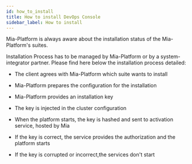 ```yaml
---
id: how_to_install
title: How to install DevOps Console
sidebar_label: How to install
---
```

Mia-Platform is always aware about the installation status of the Mia-Platform's suites.

Installation Process has to be managed by Mia-Platform or by a system-integrator partner.
Please find here below the installation process detailed:

* The client agrees with Mia-Platform which suite wants to install

* Mia-Platform prepares the configuration for the installation

* Mia-Platform provides an installation key

* The key is injected in the cluster configuration

* When the platform starts, the key is hashed and sent to activation service, hosted by Mia

* If the key is correct, the service provides the authorization and the platform starts

* If the key is corrupted or incorrect,the services don't start
